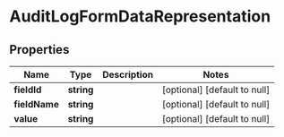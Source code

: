 # AuditLogFormDataRepresentation

## Properties
Name | Type | Description | Notes
------------ | ------------- | ------------- | -------------
**fieldId** | **string** |  | [optional] [default to null]
**fieldName** | **string** |  | [optional] [default to null]
**value** | **string** |  | [optional] [default to null]


